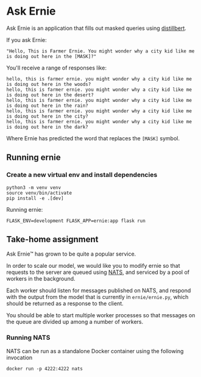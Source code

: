 # Ask Ernie

Ask Ernie is an application that fills out masked queries using [distillbert](https://huggingface.co/transformers/model_doc/distilbert.html).

If you ask Ernie:

    "Hello, This is Farmer Ernie. You might wonder why a city kid like me is doing out here in the [MASK]?"

You'll receive a range of responses like:

    hello, this is farmer ernie. you might wonder why a city kid like me is doing out here in the woods?
    hello, this is farmer ernie. you might wonder why a city kid like me is doing out here in the desert?
    hello, this is farmer ernie. you might wonder why a city kid like me is doing out here in the rain?
    hello, this is farmer ernie. you might wonder why a city kid like me is doing out here in the city?
    hello, this is farmer ernie. you might wonder why a city kid like me is doing out here in the dark?

Where Ernie has predicted the word that replaces the `[MASK]` symbol.

## Running ernie

### Create a new virtual env and install dependencies

```shell
python3 -m venv venv
source venv/bin/activate
pip install -e .[dev]
```

Running ernie:

``` shell
FLASK_ENV=development FLASK_APP=ernie:app flask run
```

## Take-home assignment

Ask Ernie™ has grown to be quite a popular service.

In order to scale our model, we would like you to modify ernie so that requests
to the server are queued using [NATS](https://nats.io/), and serviced by a pool
of workers in the background.

Each worker should listen for messages published on NATS, and respond with the
output from the model that is currently in `ernie/ernie.py`, which should
be returned as a response to the client.

You should be able to start multiple worker processes so that messages on the
queue are divided up among a number of workers.

### Running NATS

NATS can be run as a standalone Docker container using the following invocation

``` shell
docker run -p 4222:4222 nats
```
